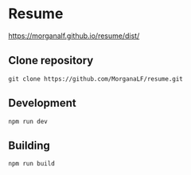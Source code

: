 # Resume
https://morganalf.github.io/resume/dist/

## Clone repository
``` 
git clone https://github.com/MorganaLF/resume.git
```

## Development
``` 
npm run dev
```

## Building
``` 
npm run build
```